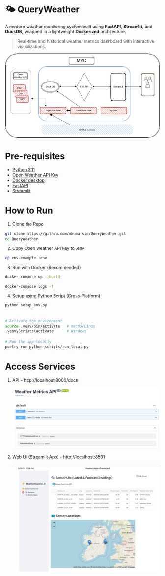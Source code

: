 # 🌤️ QueryWeather

A modern weather monitoring system built using **FastAPI**, **Streamlit**, and **DuckDB**, wrapped in a lightweight **Dockerized** architecture.

> Real-time and historical weather metrics dashboard with interactive visualizations.

![Query Weather Platform](images/QueryWeatherDesign.png "Modern Data Stack!")

# Pre-requisites

- [Python 3.11](https://www.python.org/downloads/)
- [Open Weather API Key](https://home.openweathermap.org/api_keys)
- [Docker desktop](https://docs.docker.com/desktop/install/)
- [FastAPI](https://fastapi.tiangolo.com/)
- [Streamlit](https://streamlit.io/)

# How to Run

1. Clone the Repo

```bash
git clone https://github.com/mkumarsid/QueryWeather.git
cd QueryWeather
```

2. Copy Open weather API key to .env

```bash
cp env.example .env
```

3. Run with Docker (Recommended)

```bash
docker-compose up --build
```

```bash
docker-compose logs -f
```

4. Setup using Python Script (Cross-Platform)

```bash
python setup_env.py


# Activate the environment
source .venv/bin/activate   # macOS/Linux
.venv\Scripts\activate      # Windows

# Run the app locally
poetry run python scripts/run_local.py
```

# Access Services

1. API - http://localhost:8000/docs

   ![FastAPI](images/fastapi.jpg "FastAPI")

2. Web UI (Streamlit App) - http://localhost:8501

   ![Streamlit App](images/streamlit.jpg "Streamlit App")
